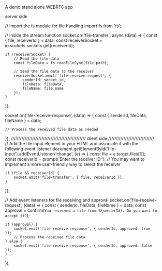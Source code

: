A demo stand alone WEBRTC app 

server side

// Import the fs module for file handling
import fs from 'fs';

// Inside the stream function
socket.on('file-transfer', async (data) => {
    const { file, receiverId } = data;
    const receiverSocket = io.sockets.sockets.get(receiverId);

    if (receiverSocket) {
        // Read the file data
        const fileData = fs.readFileSync(file.path);

        // Send the file data to the receiver
        receiverSocket.emit('file-receive-request', {
            senderId: socket.id,
            fileData: fileData,
            fileName: file.name
        });
    }
});

socket.on('file-receive-response', (data) => {
    const { senderId, fileData, fileName } = data;
    
    // Process the received file data as needed
});
/////////////////////////////////////////////////
client side
//////////////////////////////
// Add the file input element in your HTML and associate it with the following event listener
document.getElementById('file-input').addEventListener('change', (e) => {
    const file = e.target.files[0];
    const receiverId = prompt('Enter the receiver ID:'); // You may want to implement a more user-friendly way to select the receiver

    if (file && receiverId) {
        socket.emit('file-transfer', { file, receiverId });
    }
});

// Add event listeners for file receiving and approval
socket.on('file-receive-request', (data) => {
    const { senderId, fileData, fileName } = data;
    const approval = confirm(`You received a file from ${senderId}. Do you want to accept it?`);

    if (approval) {
        socket.emit('file-receive-response', { senderId, approved: true });
        // Process the received file data
    } else {
        socket.emit('file-receive-response', { senderId, approved: false });
    }
});
